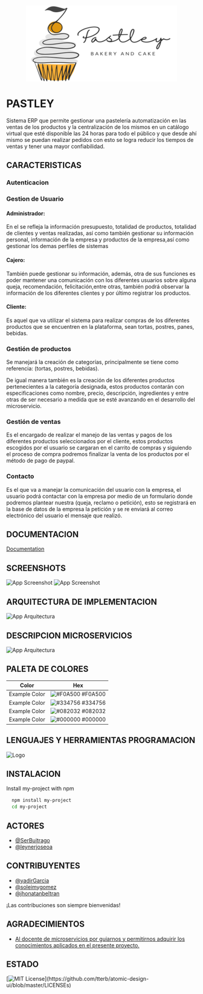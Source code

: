 <p align="center">
    <a href="https://github.com/DeveUp/pastley-backend" target="_blank"> 
        <img src="https://raw.githubusercontent.com/DeveUp/pastley-backend/c830c425e9060de4d66f044b717647f32a0a262b/pastley-logos/04.svg" alt="docker" width="400" height="200"/> 
    </a> 
</p> 
    
# PASTLEY

Sistema ERP que permite gestionar una pastelería automatización en las ventas de los productos y la centralización de los mismos en un catálogo virtual que esté disponible las 24 horas para todo el público y que desde ahí mismo se puedan realizar pedidos con esto se logra reducir los tiempos de ventas y tener una mayor confiabilidad.


## CARACTERISTICAS

### Autenticacion

### Gestion de Usuario

  #### Administrador: 
  En el se refleja la información presupuesto, totalidad de productos, totalidad de clientes y ventas
realizadas, así como también gestionar su información personal, información de la empresa y
productos de la empresa,así como gestionar los demas perfiles de sistemas
  
  #### Cajero: 
  También puede gestionar su información, además, otra de sus funciones es poder
mantener una comunicación con los diferentes usuarios sobre alguna queja, recomendación,
felicitación,entre otras, también podrá observar la información de los diferentes clientes y por
último registrar los productos.

  #### Cliente:
  Es aquel que va utilizar el sistema para realizar compras de los diferentes
productos que se encuentren en la plataforma, sean tortas, postres, panes, bebidas.


### Gestión de productos

Se manejará la creación de categorías, principalmente se tiene como
referencia: (tortas, postres, bebidas).

De igual manera también es la creación de los diferentes productos pertenecientes a la
categoría designada, estos productos contarán con especificaciones como nombre, precio,
descripción, ingredientes y entre otras de ser necesario a medida que se esté avanzando en el
desarrollo del microservicio.


### Gestión de ventas

Es el encargado de realizar el manejo de las ventas y pagos de los diferentes
productos seleccionados por el cliente, estos productos escogidos por el usuario se cargaran en
el carrito de compras y siguiendo el proceso de compra podremos finalizar la venta de los
productos por el método de pago de paypal.


### Contacto
Es el que va a manejar la comunicación del usuario con la empresa, el
usuario podrá contactar con la empresa por medio de un formulario donde podremos plantear
nuestra (queja, reclamo o petición), esto se registrará en la base de datos de la empresa la
petición y se re enviará al correo electrónico del usuario el mensaje que realizó.


## DOCUMENTACION
[Documentation](https://drive.google.com/file/d/1z73tLfO8bVCXkmsOkv2Q_f2uBGTyNW_P/view?usp=sharing)


## SCREENSHOTS

![App Screenshot](https://i.ibb.co/g4XXPZN/Captura-de-pantalla-de-2021-11-17-19-05-57.png)
![App Screenshot](https://i.ibb.co/W6rF6kX/Captura-de-pantalla-de-2021-11-17-19-06-27.png)


## ARQUITECTURA DE IMPLEMENTACION

![App Arquitectura](https://i.ibb.co/Tgj2cBf/Copia-de-Arquitectura-Arquitetura-de-implementacion-drawio.png)


## DESCRIPCION MICROSERVICIOS

![App Arquitectura](https://i.ibb.co/SN0DXfH/Copia-de-Arquitectura-Descripci-n-detallada-microservicio-drawio.png)


## PALETA DE COLORES

| Color             | Hex                                                                |
| ----------------- | ------------------------------------------------------------------ |
| Example Color | ![#F0A500](https://via.placeholder.com/10/F0A500?text=+) #F0A500 |
| Example Color | ![#334756](https://via.placeholder.com/10/334756?text=+) #334756 |
| Example Color | ![#082032](https://via.placeholder.com/10/082032?text=+) #082032 |
| Example Color | ![#000000](https://via.placeholder.com/10/000000?text=+) #000000 |


## LENGUAJES Y HERRAMIENTAS PROGRAMACION


![Logo](https://i.ibb.co/Yfqc7JK/Project-Lombok-1.png)


## INSTALACION

Install my-project with npm

```bash
  npm install my-project
  cd my-project
```
  

## ACTORES

- [@SerBuitrago](https://github.com/SerBuitrago)
- [@leynerjoseoa](https://github.com/leynerjoseoa)


## CONTRIBUYENTES

- [@yadirGarcia](https://github.com/yadirGarcia)
- [@soleimygomez](https://github.com/soleimygomez)
- [@jhonatanbeltran](https://github.com/jhonatanbeltran)

¡Las contribuciones son siempre bienvenidas!


## AGRADECIMIENTOS

 - [Al docente de microservicios por guiarnos y permitirnos adquirir los conocimientos aplicados en el presente proyecto. ](https://web.facebook.com/kajarka35/)



## ESTADO

[![MIT License](https://img.shields.io/apm/l/atomic-design-ui.svg?)](https://github.com/tterb/atomic-design-ui/blob/master/LICENSEs)


